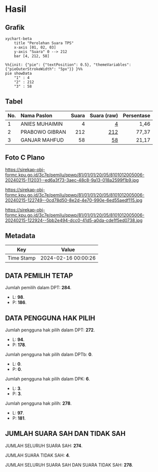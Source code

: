 # Hasil

## Grafik

```mermaid
xychart-beta
    title "Perolehan Suara TPS"
    x-axis [01, 02, 03]
    y-axis "Suara" 0 --> 212
    bar [4, 212, 58]
```

```mermaid
%%{init: {"pie": {"textPosition": 0.5}, "themeVariables": {"pieOuterStrokeWidth": "5px"}} }%%
pie showData
    "1" : 4
    "2" : 212
    "3" : 58
```

## Tabel

| No. | Nama Paslon    | Suara | Suara (raw) | Persentase |
|:--- |:-------------- | -----:| -----------:| ----------:|
| 1   | ANIES MUHAIMIN | 4     | [4][p-1]    | 1,46       |
| 2   | PRABOWO GIBRAN | 212   | [212][p-2]  | 77,37      |
| 3   | GANJAR MAHFUD  | 58    | [58][p-3]   | 21,17      |


[p-1]: https://github.com/gigit-pemilu/pemilu-2024-81-maluku/blob/main/pilpres/hitung-suara/sub/81-maluku/sub/01-maluku-tengah/sub/01-amahai/sub/2005-amahai/sub/006-tps/sub/paslon-1.txt
[p-2]: https://github.com/gigit-pemilu/pemilu-2024-81-maluku/blob/main/pilpres/hitung-suara/sub/81-maluku/sub/01-maluku-tengah/sub/01-amahai/sub/2005-amahai/sub/006-tps/sub/paslon-2.txt
[p-3]: https://github.com/gigit-pemilu/pemilu-2024-81-maluku/blob/main/pilpres/hitung-suara/sub/81-maluku/sub/01-maluku-tengah/sub/01-amahai/sub/2005-amahai/sub/006-tps/sub/paslon-3.txt

## Foto C Plano

https://sirekap-obj-formc.kpu.go.id/3c7e/pemilu/ppwp/81/01/01/20/05/8101012005006-20240215-112031--ed6a3f73-3aec-48c8-9a13-018a2599f1b9.jpg

https://sirekap-obj-formc.kpu.go.id/3c7e/pemilu/ppwp/81/01/01/20/05/8101012005006-20240215-122749--0cd78d50-8e2d-4e70-990e-6ed55aedf115.jpg

https://sirekap-obj-formc.kpu.go.id/3c7e/pemilu/ppwp/81/01/01/20/05/8101012005006-20240215-122924--5bb2e494-dcc0-41d5-a0da-cde1f5ed0738.jpg


## Metadata

| Key        | Value               |
| ---------- | ------------------- |
| Time Stamp | 2024-02-16 00:00:26 |


## DATA PEMILIH TETAP

Jumlah pemilih dalam DPT: **284**.
 * L: **98**.
 * P: **186**.

## DATA PENGGUNA HAK PILIH

Jumlah pengguna hak pilih dalam DPT: **272**.
 * L: **94**.
 * P: **178**.

Jumlah pengguna hak pilih dalam DPTb: **0**.
 * L: **0**.
 * P: **0**.

Jumlah pengguna hak pilih dalam DPK: **6**.
 * L: **3**.
 * P: **3**.

Jumlah pengguna hak pilih: **278**.
 * L: **97**.
 * P: **181**.

## JUMLAH SUARA SAH DAN TIDAK SAH

JUMLAH SELURUH SUARA SAH: **274**.

JUMLAH SUARA TIDAK SAH: **4**.

JUMLAH SELURUH SUARA SAH DAN SUARA TIDAK SAH: **278**.


